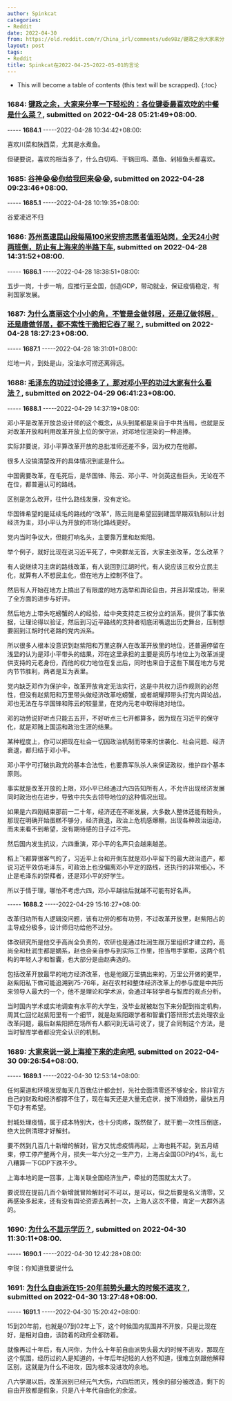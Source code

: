 ```yaml
---
author: Spinkcat
categories:
- Reddit
date: 2022-04-30
from: https://old.reddit.com/r/China_irl/comments/ude98z/键政之余大家来分享一下轻松的各位键委最喜欢吃的中餐是什么菜/
layout: post
tags:
- Reddit
title: Spinkcat在2022-04-25~2022-05-01的言论
---
```


* This will become a table of contents (this text will be scrapped).
{:toc}

### 1684: [键政之余，大家来分享一下轻松的：各位键委最喜欢吃的中餐是什么菜？](https://old.reddit.com/r/China_irl/comments/ude98z/键政之余大家来分享一下轻松的各位键委最喜欢吃的中餐是什么菜/), submitted on 2022-04-28 05:21:49+08:00.

----- __1684.1__ -----2022-04-28 10:34:42+08:00:

喜欢川菜和陕西菜，尤其是水煮鱼。

但硬要说，喜欢的相当多了，什么白切鸡、干锅田鸡、蒸鱼、剁椒鱼头都喜欢。

### 1685: [谷神😭😭你给我回来😭😭](https://old.reddit.com/r/China_irl/comments/udj8o4/谷神你给我回来/), submitted on 2022-04-28 09:23:46+08:00.

----- __1685.1__ -----2022-04-28 10:19:35+08:00:

谷爱凌迟不归

### 1686: [苏州高速昆山段每隔100米安排志愿者值班站岗，全天24小时两班倒，防止有上海来的半路下车](https://old.reddit.com/r/China_irl/comments/udoo0a/苏州高速昆山段每隔100米安排志愿者值班站岗全天24小时两班倒防止有上海来的半路下车/), submitted on 2022-04-28 14:31:52+08:00.

----- __1686.1__ -----2022-04-28 18:38:51+08:00:

五步一岗，十步一哨，应推行至全国，创造GDP，带动就业，保证疫情稳定，有利国家发展。

### 1687: [为什么高丽这个小小的角，不管是金做邻居，还是辽做邻居，还是唐做邻居，都不索性干脆把它吞了呢？](https://old.reddit.com/r/China_irl/comments/udrvad/为什么高丽这个小小的角不管是金做邻居还是辽做邻居还是唐做邻居都不索性干脆把它吞了呢/), submitted on 2022-04-28 18:27:23+08:00.

----- __1687.1__ -----2022-04-28 18:31:01+08:00:

烂地一片，到处是山，没油水可捞还离得远。

### 1688: [毛泽东的功过讨论得多了，那对邓小平的功过大家有什么看法？](https://old.reddit.com/r/China_irl/comments/ue7ba5/毛泽东的功过讨论得多了那对邓小平的功过大家有什么看法/), submitted on 2022-04-29 06:41:23+08:00.

----- __1688.1__ -----2022-04-29 14:37:19+08:00:

邓小平是改革开放总设计师的这个概念，从头到尾都是来自于中共当局，也就是反对改革开放和利用改革开放上位的保守派，对邓地位渲染的一种追捧。

实际非要说，邓小平算改革开放的总批准师还差不多，因为权力在他那。

很多人没搞清楚改开的具体情况到底是什么。

中国需要改革，在毛死后，是华国锋、陈云、邓小平、叶剑英这些巨头，无论在不在位，都普遍认可的路线。

区别是怎么改开，往什么路线发展，没有定论。

华国锋希望的是延续毛的路线的“改革”，陈云则是希望回到建国早期双轨制以计划经济为主，邓小平认为开放的市场化路线更好。

党内当时争议大，但能打响名头，主要靠万里和赵紫阳。

举个例子，就好比现在说习近平死了，中央群龙无首，大家主张改革，怎么改革？

有人说继续习主席的路线改革，有人说回到江胡时代，有人说应该三权分立民主化，就算有人不想民主化，但在地方上控制不住了。

然后有人开始在地方上搞出了有限度的地方选举和舆论自由，并且非常成功，带来了全方面的进步与好评。

然后地方上带头吃螃蟹的人的经验，给中央支持走三权分立的派系，提供了事实依据，让理论得以验证，然后到习近平路线的支持者彻底闭嘴退出历史舞台，压制想要回到江胡时代老路的党内派系。

所以很多人根本没意识到赵紫阳和万里这群人在改革开放里的地位，还普遍停留在浅显的认为是邓小平带头的结果，邓在这里承担的主要是资历与地位上为改革派提供支持的元老身份，而他的权力地位在复出后，同时也来自于这些下属在地方与党内节节胜利，两者是互为表里。

党内缺乏邓作为保护伞，改革开放肯定无法实行，这是中共权力运作规则的必然性，但没有赵紫阳和万里带头做经济改革吃螃蟹，或者胡耀邦带头打党内舆论战，邓也无法在与华国锋和陈云的较量里，在党内元老中取得绝对地位。

邓的功劳说好听点只能五五开，不好听点三七开都算多，因为现在习近平的保守化，就是邓赌上国运和政治生涯的结果。

某种程度上，你可以把现在社会一切因政治机制而带来的世袭化、社会问题、经济衰退，都归结于邓小平。

邓小平宁可打破执政党的基本合法性，也要靠军队杀人来保证政权，维护四个基本原则。

事实就是改革开放的上限，邓小平已经通过六四告知所有人，不允许出现经济发展同时政治也在进步，导致中共失去领导地位的这种情况出现。

如果是六四刚结束那前一二十年，经济还在不断发展，大多数人整体还能有盼头，那现在明确开始蛋糕不够分，经济衰退，政治上危机感爆棚，出现各种政治运动，而未来看不到希望，没有期待感的日子过不完。

然后国内发生抗议，六四重演，邓小平的名声只会越来越差。

稻上飞都算很客气的了，习近平上台和开倒车就是邓小平留下的最大政治遗产，都说习近平效仿毛泽东，可政治上也没偏离邓小平定的路线，还执行的非常细心，不止是毛泽东的崇拜者，还是邓小平的好学生。

所以于情于理，哪怕不考虑六四，邓小平越往后就越不可能有好名声。

----- __1688.2__ -----2022-04-29 15:16:27+08:00:

改革归功所有人逻辑没问题，该有功劳的都有功劳，不过改革开放里，赵紫阳占的主导成分极多，设计师归功给他不过分。

体改研究所是他交手高尚全负责的，农研也是通过杜润生跟万里组织才建立的，高尚全和杜润生都是嫡系，赵也会亲自参与到实际工作里，拒当甩手掌柜，这两个机构的年轻人才和智囊，也大部分是由赵典选的。

包括改革开放最早的地方经济改革，也是他跟万里搞出来的，万里公开做的更早，赵紫阳私下做可能追溯到75-76年，赵在农村和整体经济改革上的参与度是中共历来领导人最大的一个，他不是理论和学术派，会通过年轻学者与智库的观点分析。

当时国内学术或实地调查有水平的大学生，没毕业就被赵包下来分配到指定机构，周其仁回忆赵紫阳里有一个细节，就是赵紫阳跟学者和智囊们答辩形式去处理农业改革问题，最后赵紫阳把在场所有人都问到无话可说了，提了合同制这个方法，是当时智库学者都没完全认识的机制。

### 1689: [大家来说一说上海接下来的走向吧](https://old.reddit.com/r/China_irl/comments/uf0hzp/大家来说一说上海接下来的走向吧/), submitted on 2022-04-30 09:26:54+08:00.

----- __1689.1__ -----2022-04-30 12:53:14+08:00:

任何渠道和环境发现每天几百我估计都会封，光社会面清零还不够安全，除非官方自己的财政和经济都撑不住了，现在每天还是大量无症状，按下滑趋势，最快五月下旬才有希望。

封城处理疫情，属于成本特别大，也十分肉疼，既然做了，就干脆一次性压倒底，绝大比例清理才好解封。

要不然到几百几十新增的解封，官方又忧虑疫情再起，上海也耗不起，到五月结束，停工停产整两个月，损失一年六分之一生产力，上海占全国GDP约4%，乱七八糟算一下GDP下跌不少。

上海本地的是一回事，上海关联全国经济生产，牵扯的范围就太大了。

要说现在提前几百个新增就冒险解封可不可以，是可以，但之后要是名义清零，又再感染多起来，还有没有舆论资源去再封一次，上海人这次不傻，肯定一大群外逃的。

### 1690: [为什么不显示学历？](https://old.reddit.com/r/China_irl/comments/uf2m4n/为什么不显示学历/), submitted on 2022-04-30 11:30:11+08:00.

----- __1690.1__ -----2022-04-30 12:42:28+08:00:

李锐：你知道我要说什么

### 1691: [为什么自由派在15-20年前势头最大的时候不进攻？](https://old.reddit.com/r/China_irl/comments/uf4hhf/为什么自由派在1520年前势头最大的时候不进攻/), submitted on 2022-04-30 13:27:48+08:00.

----- __1691.1__ -----2022-04-30 15:20:42+08:00:

15到20年前，也就是07到02年上下，这个时候国内氛围并不开放，只是比现在好，是相对自由，该防着的政府全都防着。

就像再过十年后，有人问你，为什么十年前自由派势头最大的时候不进攻，那现在这个氛围，经历过的人是知道的，十年后年纪轻的人他不知道，很难立刻跟他解释区别，这就是为什么不进攻，因为根本没进攻的余地。

八六学潮以后，改革派别已经元气大伤，六四后团灭，残余的部分被改造，剩下的自由开放都是假象，只是八十年代自由化的余波。

